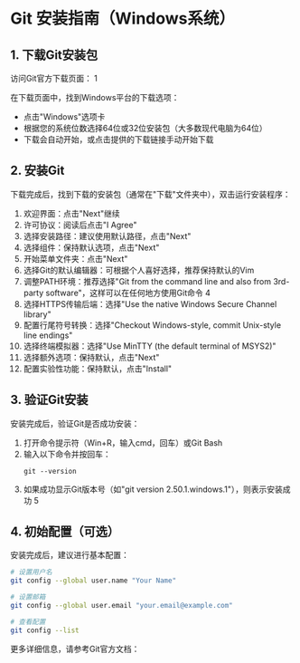 # Git 安装指南（Windows系统）

## 1. 下载Git安装包
访问Git官方下载页面：<mcurl name="Git Downloads" url="https://git-scm.com/downloads"></mcurl> <mcreference link="https://git-scm.com/downloads" index="1">1</mcreference>

在下载页面中，找到Windows平台的下载选项：
- 点击"Windows"选项卡
- 根据您的系统位数选择64位或32位安装包（大多数现代电脑为64位）
- 下载会自动开始，或点击提供的下载链接手动开始下载

## 2. 安装Git
下载完成后，找到下载的安装包（通常在"下载"文件夹中），双击运行安装程序：

1. 欢迎界面：点击"Next"继续
2. 许可协议：阅读后点击"I Agree"
3. 选择安装路径：建议使用默认路径，点击"Next"
4. 选择组件：保持默认选项，点击"Next"
5. 开始菜单文件夹：点击"Next"
6. 选择Git的默认编辑器：可根据个人喜好选择，推荐保持默认的Vim
7. 调整PATH环境：推荐选择"Git from the command line and also from 3rd-party software"，这样可以在任何地方使用Git命令 <mcreference link="https://blog.csdn.net/qq_41918107/article/details/137904621" index="4">4</mcreference>
8. 选择HTTPS传输后端：选择"Use the native Windows Secure Channel library"
9. 配置行尾符号转换：选择"Checkout Windows-style, commit Unix-style line endings"
10. 选择终端模拟器：选择"Use MinTTY (the default terminal of MSYS2)"
11. 选择额外选项：保持默认，点击"Next"
12. 配置实验性功能：保持默认，点击"Install"

## 3. 验证Git安装
安装完成后，验证Git是否成功安装：

1. 打开命令提示符（Win+R，输入cmd，回车）或Git Bash
2. 输入以下命令并按回车：
   ```
   git --version
   ```
3. 如果成功显示Git版本号（如"git version 2.50.1.windows.1"），则表示安装成功 <mcreference link="https://blog.csdn.net/Songqiang777/article/details/137400970" index="5">5</mcreference>

## 4. 初始配置（可选）
安装完成后，建议进行基本配置：

```bash
# 设置用户名
git config --global user.name "Your Name"

# 设置邮箱
git config --global user.email "your.email@example.com"

# 查看配置
git config --list
```

更多详细信息，请参考Git官方文档：<mcurl name="Git Documentation" url="https://git-scm.com/doc"></mcurl>
